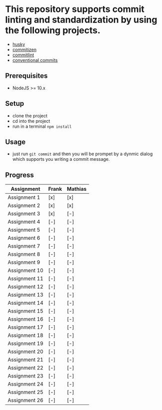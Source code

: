 # This repository supports commit linting and standardization by using the following projects.
* [husky](https://github.com/typicode/husky)
* [commitizen](https://github.com/commitizen/cz-cli)
* [commitlint](https://github.com/conventional-changelog/commitlint/#what-is-commitlint)
* [conventional commits](https://www.conventionalcommits.org/en/v1.0.0/)
## Prerequisites
* NodeJS >= 10.x
## Setup
* clone the project
* cd into the project
* run in a terminal `npm install`
## Usage
* just run `git commit` and then you will be prompet by a dynmic dialog which supports  you writing a commit message.
## Progress
| Assignment| Frank | Mathias |
| - | - | - |
| Assignment 1 | [x] | [x] |
| Assignment 2 | [x] | [x] |
| Assignment 3 | [x] | [-] |
| Assignment 4 | [-] | [-] |
| Assignment 5 | [-] | [-] |
| Assignment 6 | [-] | [-] |
| Assignment 7 | [-] | [-] |
| Assignment 8 | [-] | [-] |
| Assignment 9 | [-] | [-] |
| Assignment 10 | [-] | [-] |
| Assignment 11 | [-] | [-] |
| Assignment 12 | [-] | [-] |
| Assignment 13 | [-] | [-] |
| Assignment 14 | [-] | [-] |
| Assignment 15 | [-] | [-] |
| Assignment 16 | [-] | [-] |
| Assignment 17 | [-] | [-] |
| Assignment 18 | [-] | [-] |
| Assignment 19 | [-] | [-] |
| Assignment 20 | [-] | [-] |
| Assignment 21 | [-] | [-] |
| Assignment 22 | [-] | [-] |
| Assignment 23 | [-] | [-] |
| Assignment 24 | [-] | [-] |
| Assignment 25 | [-] | [-] |
| Assignment 26 | [-] | [-] |
